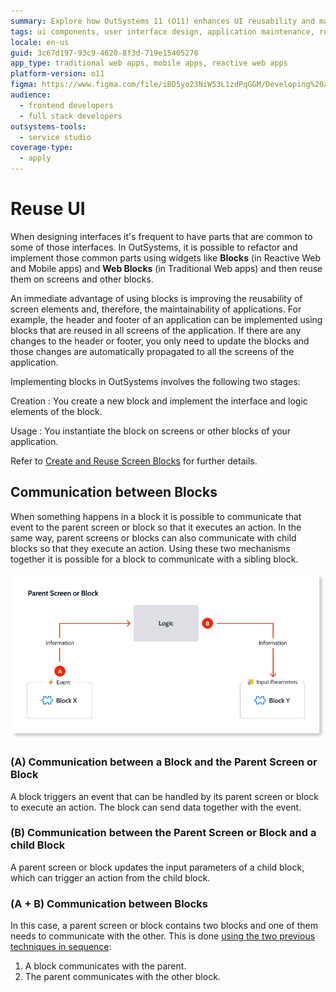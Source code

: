 ```yaml
---
summary: Explore how OutSystems 11 (O11) enhances UI reusability and maintainability through the use of Blocks and Web Blocks.
tags: ui components, user interface design, application maintenance, reusability, screen design
locale: en-us
guid: 3c67d197-93c9-4620-8f3d-719e15405278
app_type: traditional web apps, mobile apps, reactive web apps
platform-version: o11
figma: https://www.figma.com/file/iBD5yo23NiW53L1zdPqGGM/Developing%20an%20Application?node-id=201:0
audience:
  - frontend developers
  - full stack developers
outsystems-tools:
  - service studio
coverage-type:
  - apply
---
```


# Reuse UI

When designing interfaces it's frequent to have parts that are common to some of those interfaces. In OutSystems, it is possible to refactor and implement those common parts using widgets like **Blocks** (in Reactive Web and Mobile apps) and **Web Blocks** (in Traditional Web apps) and then reuse them on screens and other blocks.

An immediate advantage of using blocks is improving the reusability of screen elements and, therefore, the maintainability of applications. For example, the header and footer of an application can be implemented using blocks that are reused in all screens of the application. If there are any changes to the header or footer, you only need to update the blocks and those changes are automatically propagated to all the screens of the application.

Implementing blocks in OutSystems involves the following two stages:

Creation
:   You create a new block and implement the interface and logic elements of the block.

Usage
:   You instantiate the block on screens or other blocks of your application.

Refer to [Create and Reuse Screen Blocks](block-create-reuse.md) for further details. 

## Communication between Blocks

When something happens in a block it is possible to communicate that event to the parent screen or block so that it executes an action. In the same way, parent screens or blocks can also communicate with child blocks so that they execute an action. Using these two mechanisms together it is possible for a block to communicate with a sibling block.

![Diagram illustrating communication between blocks, parent screens, and child blocks in OutSystems](images/block-communicate-diag.png "Block Communication Diagram")

### (A) Communication between a Block and the Parent Screen or Block

A block triggers an event that can be handled by its parent screen or block to execute an action. The block can send data together with the event.

### (B) Communication between the Parent Screen or Block and a child Block

A parent screen or block updates the input parameters of a child block, which can trigger an action from the child block.

### (A + B) Communication between Blocks

In this case, a parent screen or block contains two blocks and one of them needs to communicate with the other. This is done [using the two previous techniques in sequence](<block-communicate.md>):

1. A block communicates with the parent.
1. The parent communicates with the other block.
